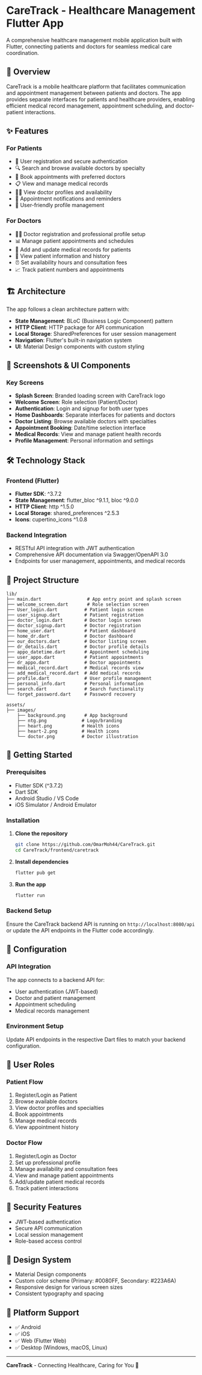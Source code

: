 # CareTrack - Healthcare Management Flutter App

A comprehensive healthcare management mobile application built with Flutter, connecting patients and doctors for seamless medical care coordination.

## 🏥 Overview

CareTrack is a mobile healthcare platform that facilitates communication and appointment management between patients and doctors. The app provides separate interfaces for patients and healthcare providers, enabling efficient medical record management, appointment scheduling, and doctor-patient interactions.

## ✨ Features

### For Patients
- 👤 User registration and secure authentication
- 🔍 Search and browse available doctors by specialty
- 📅 Book appointments with preferred doctors
- 📋 View and manage medical records
- 👨‍⚕️ View doctor profiles and availability
- 🔔 Appointment notifications and reminders
- 📱 User-friendly profile management

### For Doctors
- 👨‍⚕️ Doctor registration and professional profile setup
- 📊 Manage patient appointments and schedules
- 📝 Add and update medical records for patients
- 👥 View patient information and history
- ⏰ Set availability hours and consultation fees
- 📈 Track patient numbers and appointments

## 🏗️ Architecture

The app follows a clean architecture pattern with:
- **State Management**: BLoC (Business Logic Component) pattern
- **HTTP Client**: HTTP package for API communication
- **Local Storage**: SharedPreferences for user session management
- **Navigation**: Flutter's built-in navigation system
- **UI**: Material Design components with custom styling

## 📱 Screenshots & UI Components

### Key Screens
- **Splash Screen**: Branded loading screen with CareTrack logo
- **Welcome Screen**: Role selection (Patient/Doctor)
- **Authentication**: Login and signup for both user types
- **Home Dashboards**: Separate interfaces for patients and doctors
- **Doctor Listing**: Browse available doctors with specialties
- **Appointment Booking**: Date/time selection interface
- **Medical Records**: View and manage patient health records
- **Profile Management**: Personal information and settings

## 🛠️ Technology Stack

### Frontend (Flutter)
- **Flutter SDK**: ^3.7.2
- **State Management**: flutter_bloc ^9.1.1, bloc ^9.0.0
- **HTTP Client**: http ^1.5.0
- **Local Storage**: shared_preferences ^2.5.3
- **Icons**: cupertino_icons ^1.0.8

### Backend Integration
- RESTful API integration with JWT authentication
- Comprehensive API documentation via Swagger/OpenAPI 3.0
- Endpoints for user management, appointments, and medical records

## 📂 Project Structure

```
lib/
├── main.dart                 # App entry point and splash screen
├── welcome_screen.dart       # Role selection screen
├── User_login.dart          # Patient login screen
├── user_signup.dart         # Patient registration
├── doctor_login.dart        # Doctor login screen
├── doctor_signup.dart       # Doctor registration
├── home_user.dart           # Patient dashboard
├── home_dr.dart             # Doctor dashboard
├── our_doctors.dart         # Doctor listing screen
├── dr_details.dart          # Doctor profile details
├── appo_datetime.dart       # Appointment scheduling
├── user_appo.dart           # Patient appointments
├── dr_appo.dart             # Doctor appointments
├── medical_record.dart      # Medical records view
├── add_medical_record.dart  # Add medical records
├── profile.dart             # User profile management
├── personal_info.dart       # Personal information
├── search.dart              # Search functionality
└── forget_password.dart     # Password recovery

assets/
├── images/
    ├── background.png       # App background
    ├── ntg.png             # Logo/branding
    ├── heart.png           # Health icons
    ├── heart-2.png         # Health icons
    └── doctor.png          # Doctor illustration
```

## 🚀 Getting Started

### Prerequisites
- Flutter SDK (^3.7.2)
- Dart SDK
- Android Studio / VS Code
- iOS Simulator / Android Emulator

### Installation

1. **Clone the repository**
   ```bash
   git clone https://github.com/OmarMoh44/CareTrack.git
   cd CareTrack/frontend/caretrack
   ```

2. **Install dependencies**
   ```bash
   flutter pub get
   ```

3. **Run the app**
   ```bash
   flutter run
   ```

### Backend Setup
Ensure the CareTrack backend API is running on `http://localhost:8080/api` or update the API endpoints in the Flutter code accordingly.

## 🔧 Configuration

### API Integration
The app connects to a backend API for:
- User authentication (JWT-based)
- Doctor and patient management
- Appointment scheduling
- Medical records management

### Environment Setup
Update API endpoints in the respective Dart files to match your backend configuration.

## 👥 User Roles

### Patient Flow
1. Register/Login as Patient
2. Browse available doctors
3. View doctor profiles and specialties
4. Book appointments
5. Manage medical records
6. View appointment history

### Doctor Flow
1. Register/Login as Doctor
2. Set up professional profile
3. Manage availability and consultation fees
4. View and manage patient appointments
5. Add/update patient medical records
6. Track patient interactions

## 🔐 Security Features
- JWT-based authentication
- Secure API communication
- Local session management
- Role-based access control

## 🎨 Design System
- Material Design components
- Custom color scheme (Primary: #0080FF, Secondary: #223A6A)
- Responsive design for various screen sizes
- Consistent typography and spacing

## 📱 Platform Support
- ✅ Android
- ✅ iOS
- ✅ Web (Flutter Web)
- ✅ Desktop (Windows, macOS, Linux)

---

**CareTrack** - Connecting Healthcare, Caring for You 💙
